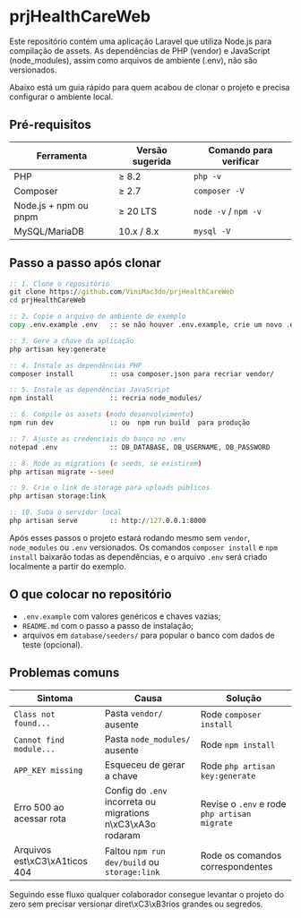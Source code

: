 # prjHealthCareWeb

Este repositório contém uma aplicação Laravel que utiliza Node.js para compilação de assets. As dependências de PHP (vendor) e JavaScript (node_modules), assim como arquivos de ambiente (.env), não são versionados.

Abaixo está um guia rápido para quem acabou de clonar o projeto e precisa configurar o ambiente local.

## Pré-requisitos

| Ferramenta                  | Versão sugerida | Comando para verificar |
| --------------------------- | ---------------- | ---------------------- |
| PHP                         | ≥ 8.2         | `php -v`               |
| Composer                    | ≥ 2.7         | `composer -V`          |
| Node.js + npm ou pnpm       | ≥ 20 LTS      | `node -v` / `npm -v`   |
| MySQL/MariaDB               | 10.x / 8.x       | `mysql -V`             |

## Passo a passo após clonar

```cmd
:: 1. Clone o repositório
git clone https://github.com/ViniMac3do/prjHealthCareWeb
cd prjHealthCareWeb

:: 2. Copie o arquivo de ambiente de exemplo
copy .env.example .env   :: se não houver .env.example, crie um novo .env

:: 3. Gere a chave da aplicação
php artisan key:generate

:: 4. Instale as dependências PHP
composer install         :: usa composer.json para recriar vendor/

:: 5. Instale as dependências JavaScript
npm install              :: recria node_modules/

:: 6. Compile os assets (modo desenvolvimento)
npm run dev              :: ou  npm run build  para produção

:: 7. Ajuste as credenciais do banco no .env
notepad .env             :: DB_DATABASE, DB_USERNAME, DB_PASSWORD

:: 8. Rode as migrations (e seeds, se existirem)
php artisan migrate --seed

:: 9. Crie o link de storage para uploads públicos
php artisan storage:link

:: 10. Suba o servidor local
php artisan serve        :: http://127.0.0.1:8000
```

Após esses passos o projeto estará rodando mesmo sem `vendor`, `node_modules` ou `.env` versionados. Os comandos `composer install` e `npm install` baixarão todas as dependências, e o arquivo `.env` será criado localmente a partir do exemplo.

## O que colocar no repositório

- `.env.example` com valores genéricos e chaves vazias;
- `README.md` com o passo a passo de instalação;
- arquivos em `database/seeders/` para popular o banco com dados de teste (opcional).

## Problemas comuns

| Sintoma | Causa | Solução |
| --- | --- | --- |
| `Class not found...` | Pasta `vendor/` ausente | Rode `composer install` |
| `Cannot find module...` | Pasta `node_modules/` ausente | Rode `npm install` |
| `APP_KEY missing` | Esqueceu de gerar a chave | Rode `php artisan key:generate` |
| Erro 500 ao acessar rota | Config do `.env` incorreta ou migrations n\xC3\xA3o rodaram | Revise o `.env` e rode `php artisan migrate` |
| Arquivos est\xC3\xA1ticos 404 | Faltou `npm run dev/build` ou `storage:link` | Rode os comandos correspondentes |

Seguindo esse fluxo qualquer colaborador consegue levantar o projeto do zero sem precisar versionar diret\xC3\xB3rios grandes ou segredos.
